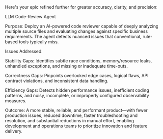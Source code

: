
Here's your epic refined further for greater accuracy, clarity, and precision:

LLM Code-Review Agent

Purpose:
Deploy an AI-powered code reviewer capable of deeply analyzing multiple source files and evaluating changes against specific business requirements. The agent detects nuanced issues that conventional, rule-based tools typically miss.

Issues Addressed:

Stability Gaps: Identifies subtle race conditions, memory/resource leaks, unhandled exceptions, and missing or inadequate time-outs.

Correctness Gaps: Pinpoints overlooked edge cases, logical flaws, API contract violations, and inconsistent data handling.

Efficiency Gaps: Detects hidden performance issues, inefficient coding patterns, and noisy, incomplete, or improperly configured observability measures.


Outcome:
A more stable, reliable, and performant product—with fewer production issues, reduced downtime, faster troubleshooting and resolution, and substantial reductions in manual effort, enabling development and operations teams to prioritize innovation and feature delivery.

